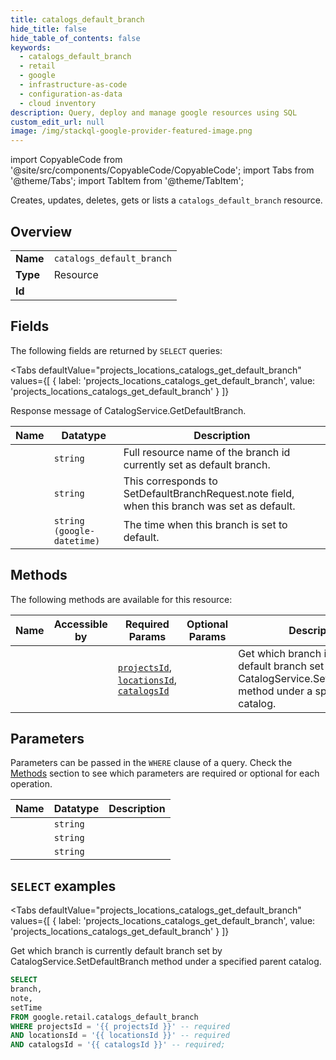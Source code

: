 ```yaml
--- 
title: catalogs_default_branch
hide_title: false
hide_table_of_contents: false
keywords:
  - catalogs_default_branch
  - retail
  - google
  - infrastructure-as-code
  - configuration-as-data
  - cloud inventory
description: Query, deploy and manage google resources using SQL
custom_edit_url: null
image: /img/stackql-google-provider-featured-image.png
---
```


import CopyableCode from '@site/src/components/CopyableCode/CopyableCode';
import Tabs from '@theme/Tabs';
import TabItem from '@theme/TabItem';

Creates, updates, deletes, gets or lists a <code>catalogs_default_branch</code> resource.

## Overview
<table><tbody>
<tr><td><b>Name</b></td><td><code>catalogs_default_branch</code></td></tr>
<tr><td><b>Type</b></td><td>Resource</td></tr>
<tr><td><b>Id</b></td><td><CopyableCode code="google.retail.catalogs_default_branch" /></td></tr>
</tbody></table>

## Fields

The following fields are returned by `SELECT` queries:

<Tabs
    defaultValue="projects_locations_catalogs_get_default_branch"
    values={[
        { label: 'projects_locations_catalogs_get_default_branch', value: 'projects_locations_catalogs_get_default_branch' }
    ]}
>
<TabItem value="projects_locations_catalogs_get_default_branch">

Response message of CatalogService.GetDefaultBranch.

<table>
<thead>
    <tr>
    <th>Name</th>
    <th>Datatype</th>
    <th>Description</th>
    </tr>
</thead>
<tbody>
<tr>
    <td><CopyableCode code="branch" /></td>
    <td><code>string</code></td>
    <td>Full resource name of the branch id currently set as default branch.</td>
</tr>
<tr>
    <td><CopyableCode code="note" /></td>
    <td><code>string</code></td>
    <td>This corresponds to SetDefaultBranchRequest.note field, when this branch was set as default.</td>
</tr>
<tr>
    <td><CopyableCode code="setTime" /></td>
    <td><code>string (google-datetime)</code></td>
    <td>The time when this branch is set to default.</td>
</tr>
</tbody>
</table>
</TabItem>
</Tabs>

## Methods

The following methods are available for this resource:

<table>
<thead>
    <tr>
    <th>Name</th>
    <th>Accessible by</th>
    <th>Required Params</th>
    <th>Optional Params</th>
    <th>Description</th>
    </tr>
</thead>
<tbody>
<tr>
    <td><a href="#projects_locations_catalogs_get_default_branch"><CopyableCode code="projects_locations_catalogs_get_default_branch" /></a></td>
    <td><CopyableCode code="select" /></td>
    <td><a href="#parameter-projectsId"><code>projectsId</code></a>, <a href="#parameter-locationsId"><code>locationsId</code></a>, <a href="#parameter-catalogsId"><code>catalogsId</code></a></td>
    <td></td>
    <td>Get which branch is currently default branch set by CatalogService.SetDefaultBranch method under a specified parent catalog.</td>
</tr>
</tbody>
</table>

## Parameters

Parameters can be passed in the `WHERE` clause of a query. Check the [Methods](#methods) section to see which parameters are required or optional for each operation.

<table>
<thead>
    <tr>
    <th>Name</th>
    <th>Datatype</th>
    <th>Description</th>
    </tr>
</thead>
<tbody>
<tr id="parameter-catalogsId">
    <td><CopyableCode code="catalogsId" /></td>
    <td><code>string</code></td>
    <td></td>
</tr>
<tr id="parameter-locationsId">
    <td><CopyableCode code="locationsId" /></td>
    <td><code>string</code></td>
    <td></td>
</tr>
<tr id="parameter-projectsId">
    <td><CopyableCode code="projectsId" /></td>
    <td><code>string</code></td>
    <td></td>
</tr>
</tbody>
</table>

## `SELECT` examples

<Tabs
    defaultValue="projects_locations_catalogs_get_default_branch"
    values={[
        { label: 'projects_locations_catalogs_get_default_branch', value: 'projects_locations_catalogs_get_default_branch' }
    ]}
>
<TabItem value="projects_locations_catalogs_get_default_branch">

Get which branch is currently default branch set by CatalogService.SetDefaultBranch method under a specified parent catalog.

```sql
SELECT
branch,
note,
setTime
FROM google.retail.catalogs_default_branch
WHERE projectsId = '{{ projectsId }}' -- required
AND locationsId = '{{ locationsId }}' -- required
AND catalogsId = '{{ catalogsId }}' -- required;
```
</TabItem>
</Tabs>
